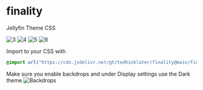 # finality
Jellyfin Theme CSS

![3](https://github.com/tedhinklater/finality/assets/66086488/9a409627-c03d-46b4-8119-f916b2e997ae)
![4](https://github.com/tedhinklater/finality/assets/66086488/793d0b32-cb77-4ae8-b8e1-d04ad71d9bc8)
![5](https://github.com/tedhinklater/finality/assets/66086488/c7f0afa1-a5de-4936-8be8-4c1cbfc8ee45)
![6](https://github.com/tedhinklater/finality/assets/66086488/cd3865f0-99e6-47bd-ac22-5241eea3690d)


Import to your CSS with

```css
@import url("https://cdn.jsdelivr.net/gh/tedhinklater/finality@main/finality.css");

```
Make sure you enable backdrops and under Display settings use the Dark theme
![Backdrops](https://i.imgur.com/18D9IO3.png)
